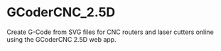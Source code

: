 # GCoderCNC_2.5D
Create G-Code from SVG files for CNC routers and laser cutters online using the GCoderCNC 2.5D web app.
